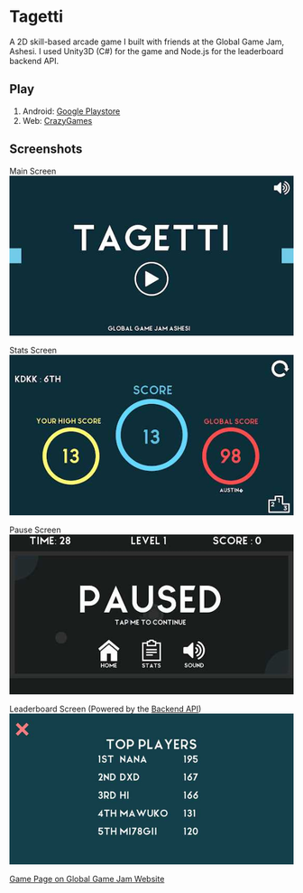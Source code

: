 # Tagetti
A 2D skill-based arcade game I built with friends at the Global Game Jam, Ashesi. I used Unity3D (C#) for the game and Node.js for the leaderboard backend API. 

## Play 
1. Android: [Google Playstore](https://play.google.com/store/apps/details?id=com.ggjAshesi.tagetti&hl=en)  
2. Web: [CrazyGames](https://crazygames.com/game/tagetti)


## Screenshots 
Main Screen  
  ![Main Screen](Screenshots/main.jpg)

Stats Screen  
  ![Stats Screen](Screenshots/stats.jpg)

Pause Screen  
  ![Paused](Screenshots/paused.jpg)

Leaderboard Screen (Powered by the [Backend API](https://github.com/kevin-deyoungster/Tagetti/tree/master/Backend))  
  ![Leaderboard](Screenshots/leaderboard.jpg)

[Game Page on Global Game Jam Website](https://globalgamejam.org/2017/games/tagetti)
